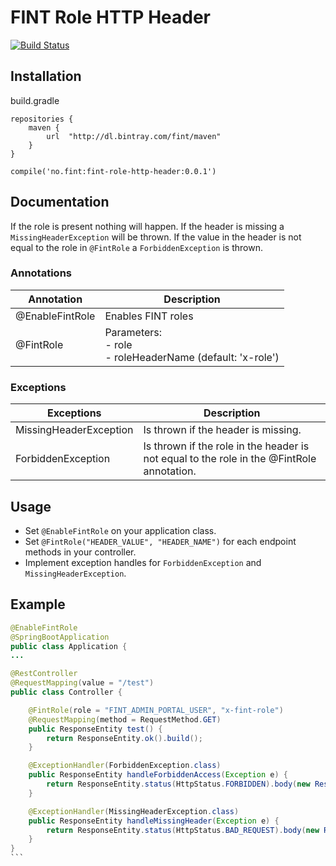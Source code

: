 # FINT Role HTTP Header

[![Build Status](https://jenkins.rogfk.no/buildStatus/icon?job=FINTprosjektet/fint-role-http-header/master)](https://jenkins.rogfk.no/job/FINTprosjektet/job/fint-role-http-header/job/master/)



## Installation

build.gradle

```
repositories {
    maven {
        url  "http://dl.bintray.com/fint/maven"
    }
}

compile('no.fint:fint-role-http-header:0.0.1')
```
## Documentation
If the role is present nothing will happen. If the header is missing a `MissingHeaderException` will be thrown.
If the value in the header is not equal to the role in `@FintRole` a `ForbiddenException` is thrown.

### Annotations
| Annotation        | Description           |
|-------------------|-----------------------|
| @EnableFintRole   | Enables FINT roles    |
| @FintRole         | Parameters: <br>- role <br>- roleHeaderName (default: 'x-role') |


### Exceptions
| Exceptions        | Description           |
|-------------------|-----------------------|
| MissingHeaderException | Is thrown if the header is missing. |
| ForbiddenException | Is thrown if the role in the header is not equal to the role in the @FintRole annotation. |


## Usage

- Set `@EnableFintRole` on your application class.
- Set `@FintRole("HEADER_VALUE", "HEADER_NAME")` for each endpoint methods in your controller.
- Implement exception handles for `ForbiddenException` and `MissingHeaderException`.

## Example

````java
@EnableFintRole
@SpringBootApplication
public class Application {
...
````

````java
@RestController
@RequestMapping(value = "/test")
public class Controller {

    @FintRole(role = "FINT_ADMIN_PORTAL_USER", "x-fint-role")
    @RequestMapping(method = RequestMethod.GET)
    public ResponseEntity test() {
        return ResponseEntity.ok().build();
    }

    @ExceptionHandler(ForbiddenException.class)
    public ResponseEntity handleForbiddenAccess(Exception e) {
        return ResponseEntity.status(HttpStatus.FORBIDDEN).body(new ResponseFintRoleError(e.getMessage()));
    }

    @ExceptionHandler(MissingHeaderException.class)
    public ResponseEntity handleMissingHeader(Exception e) {
        return ResponseEntity.status(HttpStatus.BAD_REQUEST).body(new ResponseFintRoleError(e.getMessage()));
    }
}
```